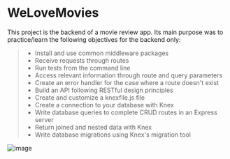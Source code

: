 ﻿# WeLoveMovies

This project is the backend of a movie review app. Its main purpose was to practice/learn the following objectives for the backend only:

> * Install and use common middleware packages
> * Receive requests through routes
> * Run tests from the command line
> * Access relevant information through route and query parameters
> * Create an error handler for the case where a route doesn't exist
> * Build an API following RESTful design principles
> * Create and customize a knexfile.js file
> * Create a connection to your database with Knex
> * Write database queries to complete CRUD routes in an Express server
> * Return joined and nested data with Knex
> * Write database migrations using Knex's migration tool


![image](https://user-images.githubusercontent.com/51935561/137045714-79cfd460-e39e-44cd-a49d-304e54ef4786.png)

